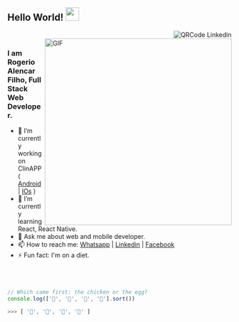 ## Hello World! <img src="https://raw.githubusercontent.com/iampavangandhi/iampavangandhi/master/gifs/Hi.gif" width="30px"></h2> <img align="right" alt="QRCode Linkedin" src="https://qrclincode.herokuapp.com/qrcode/logo/logo1?url=https://www.linkedin.com/in/rogeriofilho&color=2F9681&background=ffffff&width=160" />



<br />
<img align="right" width="420" alt="GIF" src="https://media.giphy.com/media/13HgwGsXF0aiGY/giphy.gif" />


### I am Rogerio Alencar Filho, Full Stack Web Developer.

- 🔭 I’m currently working on ClinAPP ( [Android](https://play.google.com/store/apps/details?id=clintech.clinapps.clincliente&hl=pt_BR) | [IOs](https://apps.apple.com/br/app/clinapp-clientes/id1196293191) )
- 🌱 I’m currently learning React, React Native.
- 💬 Ask me about web and mobile developer.
- 📫 How to reach me: [Whatsapp](https://api.whatsapp.com/send?phone=5588999297262&text=Ol%C3%A1) | [Linkedin](https://www.linkedin.com/in/rogeriofilho/) | [Facebook](https://www.facebook.com/rogerioalencar) 
- ⚡ Fun fact: I'm on a diet.

<br />
<br />


```Javascript
// Which came first: the chicken or the egg?
console.log(['🥚', '🐣', '🐥', '🐔'].sort())

>>> [ '🐔', '🐣', '🐥', '🥚' ]

